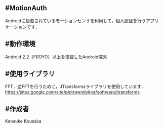 #MotionAuth
-
Androidに搭載されているモーションセンサを利用して，個人認証を行うアプリケーションです．

#動作環境
-
Android 2.2（FROYO）以上を搭載したAndroid端末

#使用ライブラリ
-
FFT，逆FFTを行うために，JTransformsライブラリを使用しています．
https://sites.google.com/site/piotrwendykier/software/jtransforms

#作成者
-
Kensuke Kousaka
